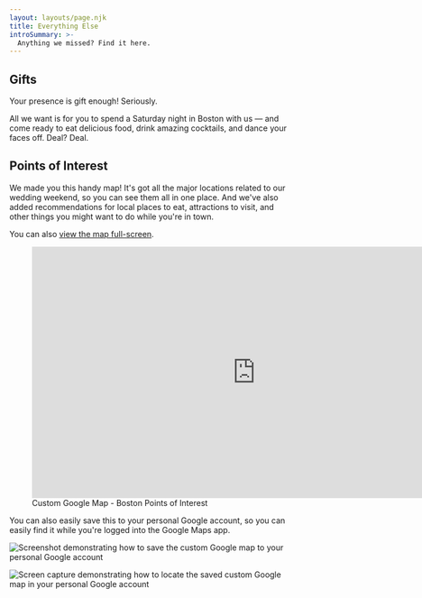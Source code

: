 ```yaml
---
layout: layouts/page.njk
title: Everything Else
introSummary: >-
  Anything we missed? Find it here.
---
```

## Gifts

Your presence is gift enough! Seriously. 

All we want is for you to spend a Saturday night in Boston with us — and come ready to eat delicious food, drink amazing cocktails, and dance your faces off. Deal? Deal.

## Points of Interest

We made you this handy map! It's got all the major locations related to our wedding weekend, so you can see them all in one place. And we've also added recommendations for local places to eat, attractions to visit, and other things you might want to do while you're in town.

You can also [view the map full-screen](https://www.google.com/maps/d/viewer?mid=1YViXbcdejBdYPMC9Q-rSpbtDueOqHOS2&hl=en&usp=sharing).

<figure>
    <iframe src="https://www.google.com/maps/d/u/0/embed?mid=1YViXbcdejBdYPMC9Q-rSpbtDueOqHOS2" width="792" height="446" frameborder="0" style="border:0;" allowfullscreen=""></iframe>
    <figcaption>Custom Google Map - Boston Points of Interest</figcaption>
</figure>

You can also easily save this to your personal Google account, so you can easily find it while you're logged into the Google Maps app.

![Screenshot demonstrating how to save the custom Google map to your personal Google account](https://andrewandmeredith.com/images/map.png "Save the map to your Google account")

![Screen capture demonstrating how to locate the saved custom Google map in your personal Google account](https://andrewandmeredith.com/images/save-wedding-map-to-google-account.gif "Find the saved map in the Google Maps app")
